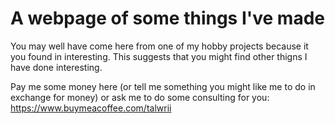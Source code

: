 # A webpage of some things I've made

You may well have come here from one of my hobby projects because it you found in interesting. This suggests that you might find other thigns I have done interesting.

Pay me some money here (or tell me something you might like me to do in exchange for money) or ask me to do some consulting for you: https://www.buymeacoffee.com/talwrii


